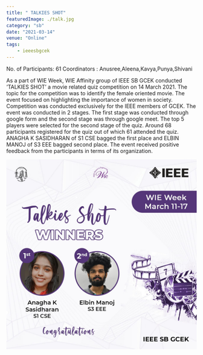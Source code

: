 ```yaml
---
title: " TALKIES SHOT"
featuredImage: ./talk.jpg
category: "sb"
date: "2021-03-14"
venue: "Online"
tags:
    - ieeesbgcek
---
```

No. of Participants: 61
Coordinators  :  Anusree,Aleena,Kavya,Punya,Shivani

As a part of WIE Week, WIE Affinity group of  IEEE SB GCEK conducted ‘TALKIES SHOT’ a movie related quiz competition on 14 March 2021. The topic for the competition was to identify the female oriented movie. The event focused on highlighting the importance of women in society. Competition was conducted exclusively for the IEEE members of GCEK. The event was conducted in 2 stages. The first stage was conducted through google form and the second stage was through google meet. The top 5 players were selected for the second stage of the quiz.  Around 68 participants registered for the quiz out of which 61 attended the quiz. ANAGHA K SASIDHARAN of S1 CSE bagged the first place and ELBIN MANOJ of S3 EEE  bagged second place. The event received positive feedback from the participants in terms of its organization.

![Winners](./talk2.jpg)